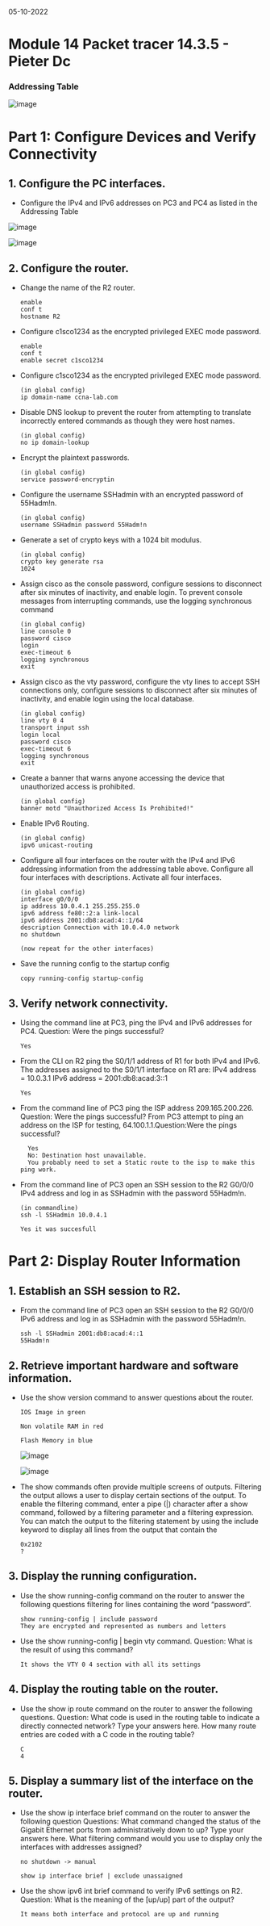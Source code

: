 05-10-2022

# Module 14 Packet tracer 14.3.5 - Pieter Dc

### Addressing Table

![image](https://user-images.githubusercontent.com/100133263/194143926-f6160b70-db7c-40e6-b4de-249020fabf78.png)

# Part 1: Configure Devices and Verify Connectivity

## 1. Configure the PC interfaces.

- Configure the IPv4 and IPv6 addresses on PC3 and PC4 as listed in the Addressing Table

![image](https://user-images.githubusercontent.com/100133263/194144721-3f0985fc-4f52-44a2-a6be-d26c3221802b.png)

![image](https://user-images.githubusercontent.com/100133263/194144915-33b8112a-3830-49a5-83f6-633304ce0521.png)

## 2. Configure the router.

- Change the name of the R2 router.

      enable
      conf t
      hostname R2

- Configure c1sco1234 as the encrypted privileged EXEC mode password.

      enable
      conf t
      enable secret c1sco1234

- Configure c1sco1234 as the encrypted privileged EXEC mode password.

      (in global config)
      ip domain-name ccna-lab.com

- Disable DNS lookup to prevent the router from attempting to translate incorrectly entered commands as though they were host names.

      (in global config)
      no ip domain-lookup

- Encrypt the plaintext passwords.

      (in global config)
      service password-encryptin

- Configure the username SSHadmin with an encrypted password of 55Hadm!n.

      (in global config)
      username SSHadmin password 55Hadm!n

- Generate a set of crypto keys with a 1024 bit modulus.

      (in global config)
      crypto key generate rsa
      1024

- Assign cisco as the console password, configure sessions to disconnect after six minutes of inactivity, and enable login. To prevent console messages from interrupting commands, use the logging synchronous command

      (in global config)
      line console 0
      password cisco
      login
      exec-timeout 6
      logging synchronous
      exit

- Assign cisco as the vty password, configure the vty lines to accept SSH connections only, configure sessions to disconnect after six minutes of inactivity, and enable login using the local database.

      (in global config)
      line vty 0 4
      transport input ssh
      login local
      password cisco
      exec-timeout 6
      logging synchronous
      exit

- Create a banner that warns anyone accessing the device that unauthorized access is prohibited.

      (in global config)
      banner motd "Unauthorized Access Is Prohibited!"

- Enable IPv6 Routing.

      (in global config)
      ipv6 unicast-routing

- Configure all four interfaces on the router with the IPv4 and IPv6 addressing information from the addressing table above. Configure all four interfaces with descriptions. Activate all four interfaces.

      (in global config)
      interface g0/0/0
      ip address 10.0.4.1 255.255.255.0
      ipv6 address fe80::2:a link-local
      ipv6 address 2001:db8:acad:4::1/64
      description Connection with 10.0.4.0 network
      no shutdown

      (now repeat for the other interfaces)

- Save the running config to the startup config

      copy running-config startup-config

## 3. Verify network connectivity.

- Using the command line at PC3, ping the IPv4 and IPv6 addresses for PC4. Question: Were the pings successful?

      Yes

- From the CLI on R2 ping the S0/1/1 address of R1 for both IPv4 and IPv6. The addresses assigned to the
  S0/1/1 interface on R1 are:
  IPv4 address = 10.0.3.1
  IPv6 address = 2001:db8:acad:3::1

      Yes

- From the command line of PC3 ping the ISP address 209.165.200.226. Question: Were the pings successful?
  From PC3 attempt to ping an address on the ISP for testing, 64.100.1.1.Question:Were the pings successful?

        Yes
        No: Destination host unavailable.
        You probably need to set a Static route to the isp to make this ping work.

- From the command line of PC3 open an SSH session to the R2 G0/0/0 IPv4 address and log in as SSHadmin with the password 55Hadm!n.

      (in commandline)
      ssh -l SSHadmin 10.0.4.1

      Yes it was succesfull

# Part 2: Display Router Information

## 1. Establish an SSH session to R2.

- From the command line of PC3 open an SSH session to the R2 G0/0/0 IPv6 address and log in as SSHadmin with the password 55Hadm!n.

      ssh -l SSHadmin 2001:db8:acad:4::1
      55Hadm!n

## 2. Retrieve important hardware and software information.

- Use the show version command to answer questions about the router.

      IOS Image in green

      Non volatile RAM in red

      Flash Memory in blue

  ![image](https://user-images.githubusercontent.com/100133263/194160230-16d855b0-9858-4ae1-b2be-a2feb7680b39.png)

  ![image](https://user-images.githubusercontent.com/100133263/194160089-fdbb6c99-4c37-44f4-b57f-540baf91084b.png)

- The show commands often provide multiple screens of outputs. Filtering the output allows a user to display certain sections of the output. To enable the filtering command, enter a pipe (|) character after a show command, followed by a filtering parameter and a filtering expression. You can match the output to the filtering statement by using the include keyword to display all lines from the output that contain the

      0x2102
      ?

## 3. Display the running configuration.

- Use the show running-config command on the router to answer the following questions filtering for lines containing the word “password”.

      show running-config | include password
      They are encrypted and represented as numbers and letters

- Use the show running-config | begin vty command. Question: What is the result of using this command?

      It shows the VTY 0 4 section with all its settings

## 4. Display the routing table on the router.

- Use the show ip route command on the router to answer the following questions. Question: What code is used in the routing table to indicate a directly connected network? Type your answers here. How many route entries are coded with a C code in the routing table?

      C
      4

## 5. Display a summary list of the interface on the router.

- Use the show ip interface brief command on the router to answer the following question Questions: What command changed the status of the Gigabit Ethernet ports from administratively down to up? Type your answers here. What filtering command would you use to display only the interfaces with addresses assigned?

      no shutdown -> manual

      show ip interface brief | exclude unassaigned

- Use the show ipv6 int brief command to verify IPv6 settings on R2. Question: What is the meaning of the [up/up] part of the output?

      It means both interface and protocol are up and running
